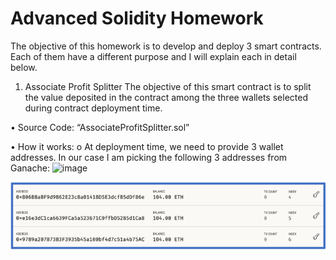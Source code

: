 # Advanced Solidity Homework

The objective of this homework is to develop and deploy 3 smart contracts. Each of them have a different purpose and I will explain each in detail below.

1.	Associate Profit Splitter
The objective of this smart contract is to split the value deposited in the contract among the three wallets selected during contract deployment time.

•	Source Code: “AssociateProfitSplitter.sol”

•	How it works:
o	At deployment time, we need to provide 3 wallet addresses. In our case I am picking the following 3 addresses from Ganache:
![image](https://user-images.githubusercontent.com/9513909/127507482-5dd4de32-17ed-4c1c-be3d-a7e10bc07090.png)



![pic 1](https://github.com/mrasumof/AdvancedSolidity/blob/main/Images/Picture1.gif?raw=true)
